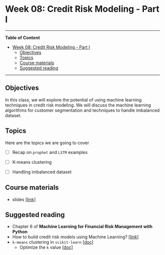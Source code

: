 # Week 08: Credit Risk Modeling - Part I
---

**Table of Content**
- [Week 08: Credit Risk Modeling - Part I](#week-08-credit-risk-modeling---part-i)
  - [Objectives](#objectives)
  - [Topics](#topics)
  - [Course materials](#course-materials)
  - [Suggested reading](#suggested-reading)

---
## Objectives
In this class, we will explore the potential of using machine learning techniques in credit risk modeling. We will discuss the machine learning algorithms for customer segmentation and techniques to handle imbalanced dataset.

## Topics
Here are the topics we are going to cover
* [ ] Recap on `prophet` and `LSTM` examples
* [ ] K-means clustering
* [ ] Handling imbalanced dataset


## Course materials
* slides [[link](TBD)]

## Suggested reading
* Chapter 6 of **Machine Learning for Financial Risk Management with Python**
* How to build credit risk models using Machine Learning? [[link](https://www.leewayhertz.com/build-credit-risk-models-using-machine-learning/)]
* `k-means` clustering in `scikit-learn` [[doc](https://scikit-learn.org/stable/modules/generated/sklearn.cluster.KMeans.html)]
  * Optimize the `k` value [[doc](https://scikit-learn.org/stable/auto_examples/cluster/plot_kmeans_silhouette_analysis.html#sphx-glr-auto-examples-cluster-plot-kmeans-silhouette-analysis-py)]
